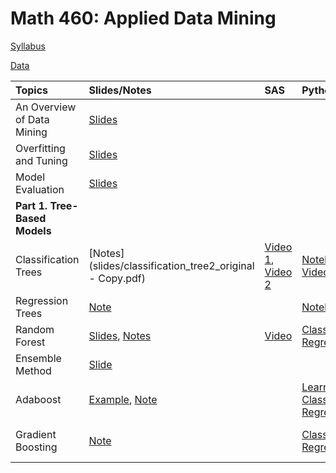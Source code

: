 # Math 460: Applied Data Mining

[Syllabus](m460syllabus.html)

[Data](data.html)

|Topics| Slides/Notes|SAS | Python | Assignments | Exams |
|:-----|:------------|:---|:-------|:------------|:------|
| An Overview of Data Mining| [Slides](slides/intro.html) |        |              |       | |
| Overfitting and Tuning  | [Slides](slides/overfitting.pdf)|        |      | ||
| Model Evaluation| [Slides](slides/measuring_performance.pdf)    ||      |   [Assignment 1](assignments/Math460_Assignment1.html)    ||
|**Part 1. Tree-Based Models**|  | |  | ||  
| Classification Trees| [Notes](slides/classification_tree2_original - Copy.pdf)   | [Video 1](https://bryant.hosted.panopto.com/Panopto/Pages/Viewer.aspx?id=bd585a22-e5b7-4672-9119-b35c01483cbc), [Video 2](https://bryant.hosted.panopto.com/Panopto/Pages/Viewer.aspx?id=59129bd3-7152-4f94-9988-b36001446e0f)   | [Notebook](python/fa23/tree_classification.html), [Video](https://bryant.hosted.panopto.com/Panopto/Pages/Viewer.aspx?id=84fd7023-f2f7-437e-a9e8-b363014a975d)         |  [Assignment 2](assignments/Math460_Assignment2.html) <br> [Assignment 3](assignments/assignment3_fa25.html)     |[Exam 1's Practice](exams/Exam1/Exam1_fall24_practice_problem.pdf) |
|Regression Trees| [Note](assignments/assignment4_fa25_sample.pdf) |  | [Notebook](python/fa24/tree_regression.html)  | [Assignment 4](assignments/assignment4_fa25.html)  | |  
| Random Forest                 | [Slides](slides/rf.pdf), [Notes](notes/rf_fa25.pdf)    |  [Video](https://bryant.hosted.panopto.com/Panopto/Pages/Viewer.aspx?id=7a7553c0-97f4-424d-a985-b371013551bd) |[Classification](python/fa23/rf_classification.html), <br> [Regression](python/fa23/rf_regression.html)|||
| Ensemble Method  |[Slide](gganimate/boosting3.html) ||     |   ||
| Adaboost|[Example](gganimate/adaboost.html), [Note](notes/Adaboost_fa25.pdf)||[Learning Rate](python/adaboost_demonstrate_fa23.html) [Classification](python/fa23/adaboost_classification.html), <br> [Regression](python/fa23/adaboost_regression.html)  | ||  
| Gradient Boosting             |[Note](slides/gb_note_2025.pdf)            |        | [Classification](python/fa23/gb_classification.html), <br> [Regression](python/fa23/gb_regression.html)       |     |[Exam 2's Practice](exams/Exam2/Exam2_sol.html)|
